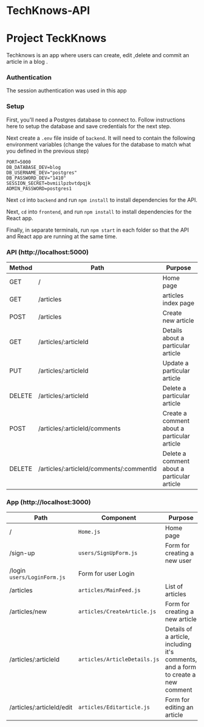 # TechKnows-API
# Project TeckKnows
Techknows is an app where users can create, edit ,delete and commit an article in a blog .

### Authentication
The session authentication was used in this app
### Setup
First, you'll need a Postgres database to connect to. Follow instructions here to setup the database and save credentials for the next step.

Next create a `.env` file inside of `backend`. It will need to contain the following environment variables (change the values for the database to match what you defined in the previous step)
```
PORT=5000
DB_DATABASE_DEV=blog
DB_USERNAME_DEV="postgres"
DB_PASSWORD_DEV="1410"
SESSION_SECRET=bvmiilpzbvtdpqjk
ADMIN_PASSWORD=postgres1
```
Next `cd` into `backend` and run `npm install` to install dependencies for the API.

Next, `cd` into `frontend`, and run `npm install` to install dependencies for the React app.

Finally, in separate terminals, run `npm start` in each folder so that the API and React app are running at the same time.

### API (http://localhost:5000)
| Method | Path                                     | Purpose                                     |
| ------ | ------------------------------------     | ------------------------------------------- |
| GET    | /                                        | Home page                                   |
| GET    | /articles                                | articles index page                         |
| POST   | /articles                                | Create new article                          |
| GET    | /articles/:articleId                     | Details about a particular article          |
| PUT    | /articles/:articleId                     | Update a particular article                 |
| DELETE | /articles/:articleId                     | Delete a particular article                 |
| POST   | /articles/:articleId/comments            | Create a comment about a particular article |
| DELETE | /articles/:articleId/comments/:commentId | Delete a comment about a particular article |


### App (http://localhost:3000)
| Path                       | Component                       | Purpose                                                                           |
| ---------------------      | -------------------------       | --------------------------------------------------------------------------------- |
| /                          | `Home.js`                       | Home page                                                                         |
| /sign-up                   | `users/SignUpForm.js`           | Form for creating a new user                                                      |
  /login                       `users/LoginForm.js`            |  Form for user Login                                                              |
| /articles                  | `articles/MainFeed.js`          | List of articles                                                                  |
| /articles/new              | `articles/CreateArticle.js`     |   Form for creating a new article                                                 |
| /articles/:articleId       | `articles/ArticleDetails.js`    | Details of a article, including it's comments, and a form to create a new comment |
| /articles/:articleId/edit  | `articles/Editarticle.js`       | Form for editing an article                                                       |
